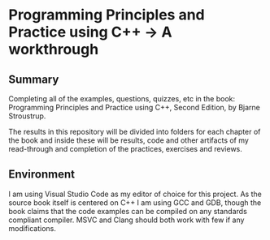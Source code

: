 # Programming Principles and Practice using C++ -> A workthrough

## Summary

Completing all of the examples, questions, quizzes, etc in the book: Programming Principles and Practice using C++, Second Edition, by Bjarne Stroustrup.

The results in this repository will be divided into folders for each chapter of the book and inside these will be results, code and other artifacts of my read-through and completion of the practices, exercises and reviews.

## Environment

I am using Visual Studio Code as my editor of choice for this project. As the source book itself is centered on C++ I am using GCC and GDB, though the book claims that the code examples can be compiled on any standards compliant compiler. MSVC and Clang should both work with few if any modifications.
